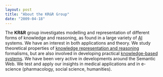 ```yaml
---
layout: post
title: "About the KR&R Group"
date: "2009-04-18"
---
```


The **KR&R** group investigates modelling and representation of different forms of knowledge and reasoning, as found in a large variety of [AI](http://en.wikipedia.org/wiki/Artificial_intelligence "Artificial intelligence") systems. We have an interest in both applications and theory. We study theoretical properties of [knowledge representation and reasoning](http://en.wikipedia.org/wiki/Knowledge_representation_and_reasoning "Knowledge representation and reasoning") formalisms, but are also involved in developing practical [knowledge-based systems](http://en.wikipedia.org/wiki/Knowledge-based_systems "Knowledge-based systems"). We have been very active in developments around the Semantic Web. We test and apply our insights in medical applications and in e-science (pharmacology, social science, humanities).
